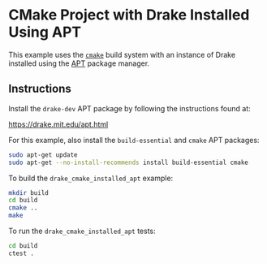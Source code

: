 # CMake Project with Drake Installed Using APT

This example uses the [`cmake`](https://cmake.org/) build system with an
instance of Drake installed using the
[APT](https://manpages.ubuntu.com/manpages/jammy/man8/apt.8.html) package
manager.

## Instructions

Install the `drake-dev` APT package by following the instructions found at:

<https://drake.mit.edu/apt.html>

For this example, also install the `build-essential` and `cmake` APT packages:
```bash
sudo apt-get update
sudo apt-get --no-install-recommends install build-essential cmake 
```

To build the `drake_cmake_installed_apt` example:
```bash
mkdir build
cd build
cmake ..
make
```

To run the `drake_cmake_installed_apt` tests:
```bash
cd build
ctest .
```
